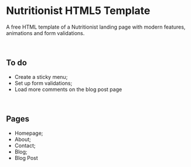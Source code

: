 <h1>Nutritionist HTML5 Template</h1>
<p>A free HTML template of a Nutritionist landing page with modern features, animations and form validations.</p>
<br>
<h2>To do</h2>
<ul>
  <li>Create a sticky menu;</li>
  <li>Set up form validations;</li>
  <li>Load more comments on the blog post page</li>
</ul>
<br>
<h2>Pages</h2>
<ul>
  <li>Homepage;</li>
  <li>About;</li>
  <li>Contact;</li>
  <li>Blog;</li>
  <li>Blog Post</li>
</ul>